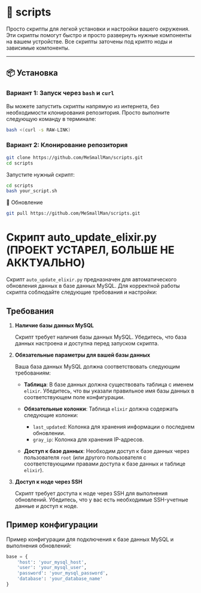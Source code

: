 # 🚀 scripts

Просто скрипты для легкой установки и настройки вашего окружения.  
Эти скрипты помогут быстро и просто развернуть нужные компоненты на вашем устройстве.
Все скрипты заточены под крипто ноды и зависимые компоненты.

---

## 📦 Установка

### Вариант 1: Запуск через `bash` и `curl`
Вы можете запустить скрипты напрямую из интернета, без необходимости клонирования репозитория. Просто выполните следующую команду в терминале:

```bash
bash <(curl -s RAW-LINK)
```

### Вариант 2: Клонирование репозитория

```bash
git clone https://github.com/MeSmallMan/scripts.git
cd scripts
```

Запустите нужный скрипт:
```bash
cd scripts
bash your_script.sh
```

🔄 Обновление
```bash
git pull https://github.com/MeSmallMan/scripts.git
```




# Скрипт auto_update_elixir.py (ПРОЕКТ УСТАРЕЛ, БОЛЬШЕ НЕ АККТУАЛЬНО)

Скрипт `auto_update_elixir.py` предназначен для автоматического обновления данных в базе данных MySQL. Для корректной работы скрипта соблюдайте следующие требования и настройки:

## Требования

1. **Наличие базы данных MySQL**

   Скрипт требует наличия базы данных MySQL. Убедитесь, что база данных настроена и доступна перед запуском скрипта.

2. **Обязательные параметры для вашей базы данных**

   Ваша база данных MySQL должна соответствовать следующим требованиям:

   - **Таблица**: В базе данных должна существовать таблица с именем `elixir`. Убедитесь, что вы указали правильное имя базы данных в соответствующем поле конфигурации.

   - **Обязательные колонки**: Таблица `elixir` должна содержать следующие колонки:
     - `last_updated`: Колонка для хранения информации о последнем обновлении.
     - `gray_ip`: Колонка для хранения IP-адресов.

   - **Доступ к базе данных**: Необходим доступ к базе данных через пользователя `root` (или другого пользователя с соответствующими правами доступа к базе данных и таблице `elixir`).

3. **Доступ к ноде через SSH**

   Скрипт требует доступа к ноде через SSH для выполнения обновлений. Убедитесь, что у вас есть необходимые SSH-учетные данные и доступ к ноде.

## Пример конфигурации

Пример конфигурации для подключения к базе данных MySQL и выполнения обновлений:

```python
base = {
    'host': 'your_mysql_host',
    'user': 'your_mysql_user',
    'password': 'your_mysql_password',
    'database': 'your_database_name'
}

